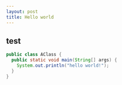 ```yaml
---
layout: post
title: Hello world
---
```


## test
```java
public class AClass {
  public static void main(String[] args) {
    System.out.println("hello world!");
  }
}
```
